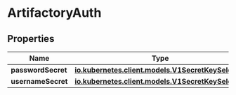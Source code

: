 

# ArtifactoryAuth

## Properties

Name | Type | Description | Notes
------------ | ------------- | ------------- | -------------
**passwordSecret** | [**io.kubernetes.client.models.V1SecretKeySelector**](io.kubernetes.client.models.V1SecretKeySelector.md) |  |  [optional]
**usernameSecret** | [**io.kubernetes.client.models.V1SecretKeySelector**](io.kubernetes.client.models.V1SecretKeySelector.md) |  |  [optional]



